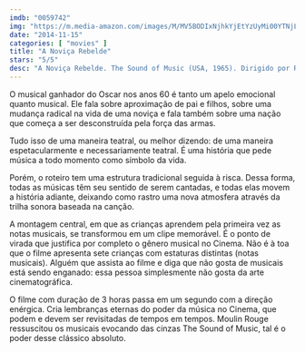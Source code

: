 ```yaml
---
imdb: "0059742"
img: "https://m.media-amazon.com/images/M/MV5BODIxNjhkYjEtYzUyMi00YTNjLWE1YjktNjAyY2I2MWNkNmNmL2ltYWdlL2ltYWdlXkEyXkFqcGdeQXVyMTQxNzMzNDI@._V1_SY150_CR2,0,101,150_.jpg"
date: "2014-11-15"
categories: [ "movies" ]
title: "A Noviça Rebelde"
stars: "5/5"
desc: "A Noviça Rebelde. The Sound of Music (USA, 1965). Dirigido por Robert Wise. Escrito por George Hurdalek, Howard Lindsay, Russel Crouse, Ernest Lehman, Maria von Trapp. Com Julie Andrews, Christopher Plummer, Eleanor Parker, Richard Haydn, Peggy Wood, Charmian Carr, Heather Menzies-Urich, Nicholas Hammond, Duane Chase."
---
```

O musical ganhador do Oscar nos anos 60 é tanto um apelo emocional quanto musical. Ele fala sobre aproximação de pai e filhos, sobre uma mudança radical na vida de uma noviça e fala também sobre uma nação que começa a ser desconstruída pela força das armas. 

Tudo isso de uma maneira teatral, ou melhor dizendo: de uma maneira espetacularmente e necessariamente teatral. É uma história que pede música a todo momento como símbolo da vida.

Porém, o roteiro tem uma estrutura tradicional seguida à risca. Dessa forma, todas as músicas têm seu sentido de serem cantadas, e todas elas movem a história adiante, deixando como rastro uma nova atmosfera através da trilha sonora baseada na canção. 

A montagem central, em que as crianças aprendem pela primeira vez as notas musicais, se transformou em um clipe memorável. É o ponto de virada que justifica por completo o gênero musical no Cinema. Não é à toa que o filme apresenta sete crianças com estaturas distintas (notas musicais). Alguém que assista ao filme e diga que não gosta de musicais está sendo enganado: essa pessoa simplesmente não gosta da arte cinematográfica.

O filme com duração de 3 horas passa em um segundo com a direção enérgica. Cria lembranças eternas do poder da música no Cinema, que podem e devem ser revisitadas de tempos em tempos. Moulin Rouge ressuscitou os musicais evocando das cinzas The Sound of Music, tal é o poder desse clássico absoluto.
